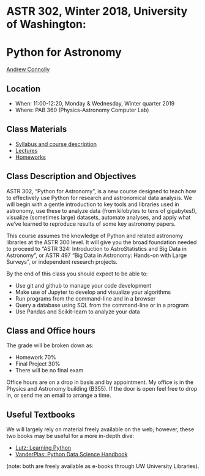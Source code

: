 # ASTR 302, Winter 2018, University of Washington: 
# Python for Astronomy

[Andrew Connolly](https://faculty.washington.edu/ajc26/)

## Location

 * When: 11:00-12:20, Monday & Wednesday, Winter quarter 2019
 * Where: PAB 360 (Physics-Astronomy Computer Lab)

## Class Materials

 * [Syllabus and course description](syllabus/astr-302-w19-syllabus.pdf)
 * [Lectures](lectures/README.md)
 * [Homeworks](homeworks/)

## Class Description and Objectives

ASTR 302, “Python for Astronomy”, is a new course designed to teach how to
effectively use Python for research and astronomical data analysis.  We
will begin with a gentle introduction to key tools and libraries used in
astronomy, use these to analyze data (from kilobytes to tens of gigabytes!),
visualize (sometimes large) datasets, automate analyses, and apply what
we’ve learned to reproduce results of some key astronomy papers.

This course assumes the knowledge of Python and related astronomy libraries
at the ASTR 300 level.  It will give you the broad foundation needed to
proceed to “ASTR 324: Introduction to AstroStatistics and Big Data in
Astronomy”, or ASTR 497 “Big Data in Astronomy: Hands-on with Large
Surveys”, or independent research projects.

By the end of this class you should expect to be able to:
- Use git and github to manage your code development
- Make use of Jupyter to develop and visualize your algorithms
- Run programs from the command-line and in a browser
- Query a database using SQL from the command-line or in a program
- Use Pandas and Scikit-learn to analyze your data 


## Class and Office hours 

The grade will be broken down as:
- Homework 70%
- Final Project 30%
- There will be no final exam

Office hours are on a drop in basis and by appointment. My office is in the Physics and Astronomy building (B355). If the door is open feel free to drop in, or send me an email to arrange a time.

## Useful Textbooks

We will largely rely on material freely available on the web; however, these two books may be useful for a more in-depth dive:

 * [Lutz: Learning Python](http://shop.oreilly.com/product/0636920028154.do)
 * [VanderPlas: Python Data Science Handbook](https://github.com/jakevdp/PythonDataScienceHandbook)

(note: both are freely available as e-books through UW University Libraries).


